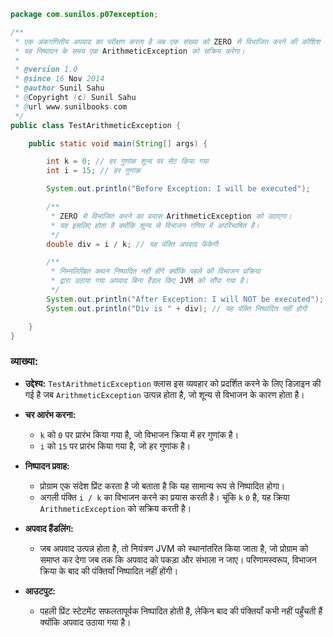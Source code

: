 ```java
package com.sunilos.p07exception;

/**
 * एक अंकगणितीय अपवाद का परीक्षण करता है जब एक संख्या को ZERO से विभाजित करने की कोशिश की जाती है।
 * यह निष्पादन के समय एक ArithmeticException को सक्रिय करेगा।
 * 
 * @version 1.0
 * @since 16 Nov 2014
 * @author Sunil Sahu
 * @Copyright (c) Sunil Sahu
 * @url www.sunilbooks.com
 */
public class TestArithmeticException {

    public static void main(String[] args) {

        int k = 0; // हर गुणांक शून्य पर सेट किया गया
        int i = 15; // हर गुणांक

        System.out.println("Before Exception: I will be executed");

        /**
         * ZERO से विभाजित करने का प्रयास ArithmeticException को उठाएगा।
         * यह इसलिए होता है क्योंकि शून्य से विभाजन गणित में अपरिभाषित है।
         */
        double div = i / k; // यह पंक्ति अपवाद फेंकेगी

        /**
         * निम्नलिखित कथन निष्पादित नहीं होंगे क्योंकि पहले की विभाजन प्रक्रिया 
         * द्वारा उठाया गया अपवाद बिना हैंडल किए JVM को सौंपा गया है।
         */
        System.out.println("After Exception: I will NOT be executed");
        System.out.println("Div is " + div); // यह पंक्ति निष्पादित नहीं होगी

    }
}
```

### व्याख्या:

- **उद्देश्य:** `TestArithmeticException` क्लास इस व्यवहार को प्रदर्शित करने के लिए डिज़ाइन की गई है जब `ArithmeticException` उत्पन्न होता है, जो शून्य से विभाजन के कारण होता है।

- **चर आरंभ करना:** 
  - `k` को `0` पर प्रारंभ किया गया है, जो विभाजन क्रिया में हर गुणांक है।
  - `i` को `15` पर प्रारंभ किया गया है, जो हर गुणांक है।

- **निष्पादन प्रवाह:**
  - प्रोग्राम एक संदेश प्रिंट करता है जो बताता है कि यह सामान्य रूप से निष्पादित होगा।
  - अगली पंक्ति `i / k` का विभाजन करने का प्रयास करती है। चूंकि `k` `0` है, यह क्रिया `ArithmeticException` को सक्रिय करती है।
  
- **अपवाद हैंडलिंग:**
  - जब अपवाद उत्पन्न होता है, तो नियंत्रण JVM को स्थानांतरित किया जाता है, जो प्रोग्राम को समाप्त कर देगा जब तक कि अपवाद को पकड़ा और संभाला न जाए। परिणामस्वरूप, विभाजन क्रिया के बाद की पंक्तियाँ निष्पादित नहीं होंगी।
  
- **आउटपुट:**
  - पहली प्रिंट स्टेटमेंट सफलतापूर्वक निष्पादित होती है, लेकिन बाद की पंक्तियाँ कभी नहीं पहुँचती हैं क्योंकि अपवाद उठाया गया है।

